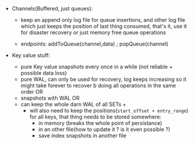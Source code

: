 

- Channels(Buffered, just queues): 

    - keep an append only log file for queue insertions, and other log file which just keeps the position of last thing consumed, that's it, use it for disaster recovery or just memory free queue operations

    - endpoints: addToQueue(channel,data) ; popQueue(channel)

- Key value stuff:
    - pure Key value snapshots every once in a while (not reliable + possible data loss)
    - pure WAL, can only be used for recovery, log keeps increasing so it might take forever to recover b doing all operations in the same order
    OR
    - snapshots with WAL
    OR
    - can keep the whole darn WAL of all SETs +
        - will also need to keep the positions(`start_offset + entry_range`) for all keys, that thing needs to be stored somewhere:
            - in memory (breaks the whole point of persistance)
            - in an other file(how to update it ? is it even possible ?)
            - save index snapshots in another file


